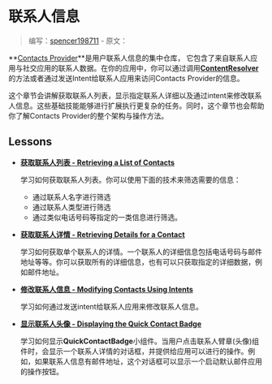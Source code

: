 # 联系人信息

> 编写：[spencer198711](https://github.com/spencer198711) - 原文：

**[Contacts Provider](http://developer.android.com/guide/topics/providers/contacts-provider.html)**是用户联系人信息的集中仓库， 它包含了来自联系人应用与社交应用的联系人数据。在你的应用中，你可以通过调用[**ContentResolver**](http://developer.android.com/reference/android/content/ContentResolver.html)的方法或者通过发送Intent给联系人应用来访问Contacts Provider的信息。

这个章节会讲解获取联系人列表，显示指定联系人详细以及通过intent来修改联系人信息。这些基础技能能够进行扩展执行更复杂的任务。同时，这个章节也会帮助你了解Contacts Provider的整个架构与操作方法。

## Lessons

* [**获取联系人列表 - Retrieving a List of Contacts**](retrieve-names.html)

  学习如何获取联系人列表。你可以使用下面的技术来筛选需要的信息：

  * 通过联系人名字进行筛选
  * 通过联系人类型进行筛选
  * 通过类似电话号码等指定的一类信息进行筛选。


* [**获取联系人详情 - Retrieving Details for a Contact**](retrieve-detail.html)

  学习如何获取单个联系人的详情。一个联系人的详细信息包括电话号码与邮件地址等等。你可以获取所有的详细信息，也有可以只获取指定的详细数据，例如邮件地址。


* [**修改联系人信息 - Modifying Contacts Using Intents**](modify-data.html)

  学习如何通过发送intent给联系人应用来修改联系人信息。


* [**显示联系人头像 - Displaying the Quick Contact Badge**](display-badge.html)

  学习如何显示**QuickContactBadge**小组件。当用户点击联系人臂章(头像)组件时，会显示一个联系人详情的对话框，并提供给应用可以进行的操作。例如，如果联系人信息有邮件地址，这个对话框可以显示一个启动默认邮件应用的操作按钮。
